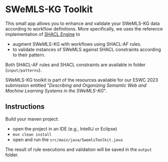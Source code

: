 # SWeMLS-KG Toolkit

This small app allows you to enhance and validate your SWeMLS-KG data according to workflow definitions. 
More specifically, we uses the reference implementation of [SHACL Engine](https://github.com/TopQuadrant/shacl) to    
* augment SWeMLS-KG with workflows using SHACL-AF rules.    
* to validate instances of SWeMLS against SHACL constraints according to their pattern.

Both SHACL-AF rules and SHACL constraints are available in folder (`input/patterns`).   

SWeMLS-KG toolkit is part of the resources available for our ESWC 2023 submission entitled "_Describing and Organizing Semantic Web and Machine Learning Systems in the SWeMLS-KG_".

## Instructions

Build your maven project:  
* open the project in an IDE (e.g., IntelliJ or Eclipse)
* `mvn clean install`
* open and run the `src/main/java/SwemlsToolkit.java`

The result of rule executions and validation will be saved in the `output` folder.

